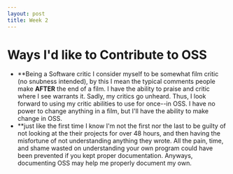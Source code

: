 ```yaml
---
layout: post
title: Week 2
---
```



# Ways I'd like to Contribute to OSS
  - **Being a Software critic
  I consider myself to be somewhat film critic (no snubness intended), by this I mean the typical comments people make **AFTER** the end of   a film. I have the ability to praise and critic where I see warrants it. Sadly, my critics go unheard. Thus, I look forward to using 
  my critic abilities to use for once--in OSS. I have no power to change anything in a film, but I'll have the ability to make               change in OSS.
  - **just like the first time
  I know I'm not the first nor the last to be guilty of not looking at the their projects for over 48 hours, and then having the misfortune   of not understanding anything they wrote. All the pain, time, and shame wasted on understanding your own program could have been           prevented if you kept proper documentation. Anyways, documenting OSS may help me properly document my own. 

